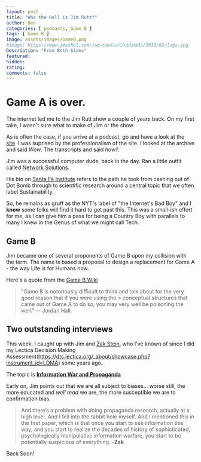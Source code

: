 ```yaml
---
layout: post
title: "Who the Hell is Jim Rutt?"
author: Ben
categories: [ podcasts, Game B ]
tags: [ Game B ]
image: assets/images/GameB.png
#image: https://www.jmeshel.com//wp-content/uploads/2013/02/legs.jpg
Description: "From Both Sides"
featured:
hidden:
rating:
comments: false 
---
```

# Game A is over.

The internet led me to the Jim Rutt show a couple of years back. On my first take, I wasn't sure what to make of Jim or the show. 

As is often the case, if you arrive at a podcast, go and have a look at the [site](https://www.jimruttshow.com/). I was suprised by the professionalism of the site. I looked at the archive and said *Wow*. The transcripts and said *how?*.

Jim was a successful computer dude, back in the day. Ran a little outfit called [Network Solutions](https://www.washingtonpost.com/archive/business/2000/03/08/with-deal-niche-pays-off-again-for-network-solutions/05b0d781-acdb-4fe9-a5bd-8db8eed7f688/). 


His bio on [Santa Fe Institute](https://www.santafe.edu/people/profile/jim-rutt) refers to the path he took from cashing out of Dot Bomb through to scientific research around a central topic that we often label Sustainability.

So, he remains as gruff as the NYT's label of "the Internet's Bad Boy" and I **know** some folks will find it hard to get past this. This was a small-ish effort for me, as I can give him a pass for being a Country Boy with parallels to many I knew in the Genus of what we might call Tech.

## Game B

Jim became one of several proponents of Game B upon my collision with the term. The name is based a proposal to design a replacement for Game A - the way Life is for Humans now. 

Here's a quote from the [Game B Wiki](https://www.gameb.wiki/index.php?title=Game_B)

> "Game B is notoriously difficult to think and talk about for the very good reason that if you were using the > conceptual structures that came out of Game A to do so, you may very well be poisoning the well." 
> -- Jordan Hall.

## Two outstanding interviews

This week, I caught up with Jim and [Zak Stein](http://www.zakstein.org/), who I've known of since I did my Lectica Decision Making Assessment(https://dts.lectica.org/_about/showcase.php?instrument_id=LDMA) some years ago.

The topic is [**Information War and Propaganda**](https://www.jimruttshow.com/zak-stein-5/)

Early on, Jim points out that we are all subject to biases... worse still, the more educated and *well read* we are, the more susceptible we are to confirmation bias.

> And there’s a problem with doing propaganda research, actually at a high level. And I fell into the rabbit 
> hole myself. And I mentioned this in the first paper, which is that once you start to see information this
> way, and you start to realize the decades of history of sophisticated, psychologically manipulative
> information warfare, you start to be potentially suspicious of everything. -**Zak**


Back Soon!